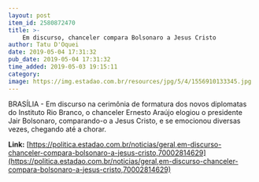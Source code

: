 ```yaml
---
layout: post
item_id: 2580872470
title: >-
    Em discurso, chanceler compara Bolsonaro a Jesus Cristo
author: Tatu D'Oquei
date: 2019-05-04 17:31:32
pub_date: 2019-05-04 17:31:32
time_added: 2019-05-03 19:15:11
category: 
image: https://img.estadao.com.br/resources/jpg/5/4/1556910133345.jpg
---
```


BRASÍLIA - Em discurso na cerimônia de formatura dos novos diplomatas do Instituto Rio Branco, o chanceler Ernesto Araújo elogiou o presidente Jair Bolsonaro, comparando-o a Jesus Cristo, e se emocionou diversas vezes, chegando até a chorar.

**Link:** [https://politica.estadao.com.br/noticias/geral,em-discurso-chanceler-compara-bolsonaro-a-jesus-cristo,70002814629](https://politica.estadao.com.br/noticias/geral,em-discurso-chanceler-compara-bolsonaro-a-jesus-cristo,70002814629)

